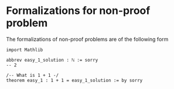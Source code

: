 # Formalizations for non-proof problem

The formalizations of non-proof problems are of the following form
```lean
import Mathlib

abbrev easy_1_solution : ℕ := sorry
-- 2

/-- What is 1 + 1 -/
theorem easy_1 : 1 + 1 = easy_1_solution := by sorry
```